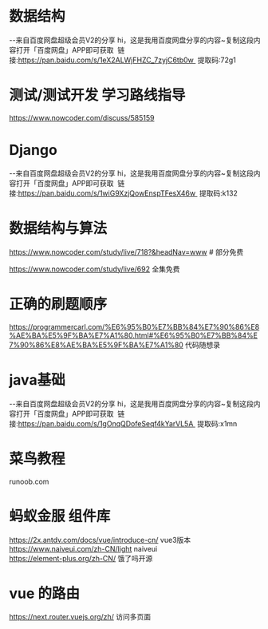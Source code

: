 # 数据结构
--来自百度网盘超级会员V2的分享
hi，这是我用百度网盘分享的内容~复制这段内容打开「百度网盘」APP即可获取 
链接:https://pan.baidu.com/s/1eX2ALWjFHZC_7zyjC6tb0w 
提取码:72g1

# 测试/测试开发 学习路线指导

https://www.nowcoder.com/discuss/585159

# Django

--来自百度网盘超级会员V2的分享
hi，这是我用百度网盘分享的内容~复制这段内容打开「百度网盘」APP即可获取 
链接:https://pan.baidu.com/s/1wiG9XzjQowEnspTFesX46w 
提取码:k132


# 数据结构与算法
https://www.nowcoder.com/study/live/718?&headNav=www    # 部分免费

https://www.nowcoder.com/study/live/692   全集免费



# 正确的刷题顺序
https://programmercarl.com/%E6%95%B0%E7%BB%84%E7%90%86%E8%AE%BA%E5%9F%BA%E7%A1%80.html#%E6%95%B0%E7%BB%84%E7%90%86%E8%AE%BA%E5%9F%BA%E7%A1%80    代码随想录



# java基础
--来自百度网盘超级会员V2的分享
hi，这是我用百度网盘分享的内容~复制这段内容打开「百度网盘」APP即可获取 
链接:https://pan.baidu.com/s/1gOnqQDofeSeqf4kYarVL5A 
提取码:x1mn


# 菜鸟教程
runoob.com


# 蚂蚁金服 组件库
https://2x.antdv.com/docs/vue/introduce-cn/     vue3版本 
https://www.naiveui.com/zh-CN/light     naiveui   
https://element-plus.org/zh-CN/       饿了吗开源



# vue 的路由
https://next.router.vuejs.org/zh/     访问多页面